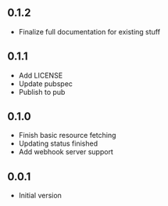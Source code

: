 ## 0.1.2

- Finalize full documentation for existing stuff

## 0.1.1

- Add LICENSE
- Update pubspec
- Publish to pub

## 0.1.0

- Finish basic resource fetching
- Updating status finished
- Add webhook server support

## 0.0.1

- Initial version
